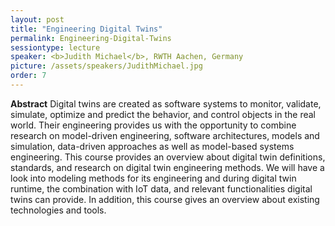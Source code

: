 ```yaml
---
layout: post
title: "Engineering Digital Twins"
permalink: Engineering-Digital-Twins
sessiontype: lecture
speaker: <b>Judith Michael</b>, RWTH Aachen, Germany
picture: /assets/speakers/JudithMichael.jpg
order: 7
---
```


**Abstract**
Digital twins are created as software systems to monitor, validate, simulate, optimize and predict the behavior, and control objects in the real world. Their engineering provides us with the opportunity to combine research on model-driven engineering, software architectures, models and simulation, data-driven approaches as well as model-based systems engineering. This course provides an overview about digital twin definitions, standards, and research on digital twin engineering methods. We will have a look into modeling methods for its engineering and during digital twin runtime, the combination with IoT data, and relevant functionalities digital twins can provide. In addition, this course gives an overview about existing technologies and tools.
